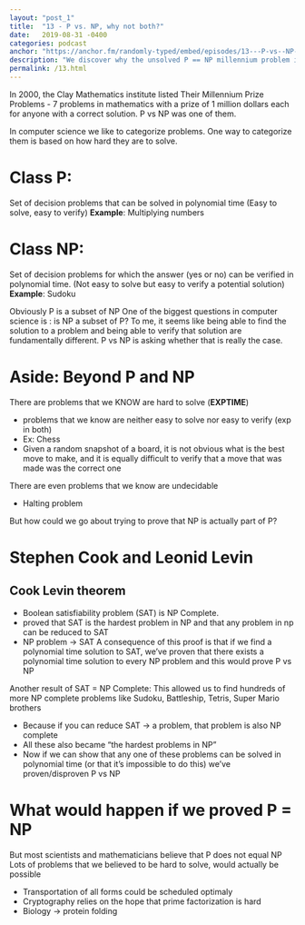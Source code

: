```yaml
---
layout: "post_1"
title:  "13 - P vs. NP, why not both?"
date:   2019-08-31 -0400
categories: podcast
anchor: "https://anchor.fm/randomly-typed/embed/episodes/13---P-vs--NP--why-not-both-e54ipl"
description: "We discover why the unsolved P == NP millennium problem is so difficult, and how the ramifications affect our every-day programming."
permalink: /13.html
---
```


In 2000, the Clay Mathematics institute listed Their Millennium Prize Problems - 7 problems in mathematics with a prize of 1 million dollars each for anyone with a correct solution.
P vs NP was one of them.

In computer science we like to categorize problems. One way to categorize them is based on how hard they are to solve.

# Class P:
Set of decision problems that can be solved in polynomial time (Easy to solve, easy to verify)
**Example**: Multiplying numbers

# Class NP:
Set of decision problems for which the answer (yes or no) can be verified in polynomial time. (Not easy to solve but easy to verify a potential solution)
**Example**: Sudoku

Obviously P is a subset of NP
One of the biggest questions in computer science is : is NP a subset of P?
To me, it seems like being able to find the solution to a problem and being able to verify that solution are fundamentally different. P vs NP is asking whether that is really the case.

# Aside: Beyond P and NP
There are problems that we KNOW are hard to solve (**EXPTIME**)
- problems that we know are neither easy to solve nor easy to verify (exp in both)
- Ex: Chess
- Given a random snapshot of a board, it is not obvious what is the best move to make, and it is equally difficult to verify that a move that was made was the correct one

There are even problems that we know are undecidable
- Halting problem

But how could we go about trying to prove that NP is actually part of P?

# Stephen Cook and Leonid Levin
## Cook Levin theorem
- Boolean satisfiability problem (SAT) is NP Complete.
- proved that SAT is the hardest problem in NP and that any problem in np can be reduced to SAT
- NP problem -> SAT
A consequence of this proof is that if we find a polynomial time solution to SAT, we’ve proven that there exists a polynomial time solution to every NP problem and this would prove P vs NP

Another result of SAT = NP Complete: This allowed us to find hundreds of more NP complete problems like Sudoku, Battleship, Tetris, Super Mario brothers
- Because if you can reduce SAT -> a problem, that problem is also NP complete
- All these also became “the hardest problems in NP”
- Now if we can show that any one of these problems can be solved in polynomial time (or that it’s impossible to do this) we’ve proven/disproven P vs NP

# What would happen if we proved P = NP
But most scientists and mathematicians believe that P does not equal NP
Lots of problems that we believed to be hard to solve, would actually be possible
- Transportation of all forms could be scheduled optimaly
- Cryptography relies on the hope that prime factorization is hard
- Biology -> protein folding
